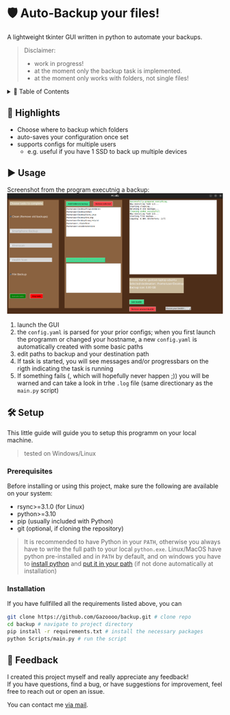 # 🛡️ Auto-Backup your files!

A lightweight tkinter GUI written in python to automate your backups.

> Disclaimer:
> - work in progress!
> - at the moment only the backup task is implemented.
> - at the moment only works with folders, not single files!

<details>
  <summary>📑 Table of Contents</summary>
  <ul>
    <li><a href="#highlights">🌟 Highlights</a></li>
    <li><a href="#usage">▶️ Usage</a></li>
    <li>
      <a href="#setup">🛠️ Setup</a>
      <ul>
        <li><a href="#prerequisites">Prerequisites</a></li>
        <li><a href="#installation">Installation</a></li>
      </ul>
    </li>
    <li><a href="#feedback">💭 Feedback</a></li>
  </ul>
</details>

## 🌟 Highlights <a id="highlights"></a>
- Choose where to backup which folders
- auto-saves your configuration once set
- supports configs for multiple users
  - e.g. useful if you have 1 SSD to back up multiple devices

## ▶️ Usage <a id="usage"></a>
Screenshot from the program executnig a backup: 
![Screenshot](demo.png)

1. launch the GUI
2. the `config.yaml` is parsed for your prior configs; when you first launch the programm or changed your hostname, a new `config.yaml` is automatically created with some basic paths
3. edit paths to backup and your destination path
4. If task is started, you will see messages and/or progressbars on the rigth indicating the task is running
5. If something fails (, which will hopefully never happen ;)) you will be warned and can take a look in trhe `.log` file (same directionary as the `main.py` script)

## 🛠️ Setup <a id="setup"></a>
This little guide will guide you to setup this programm on your local machine.
> tested on Windows/Linux

### Prerequisites <a id="prerequisites"></a>
Before installing or using this project, make sure the following are available on your system:

- rsync>=3.1.0 (for Linux)
- python>=3.10
- pip (usually included with Python)
- git (optional, if cloning the repository)

> It is recommended to have Python in your `PATH`, otherwise you always have to write the full path to your local `python.exe`. Linux/MacOS have python pre-installed and in `PATH` by default, and on windows you have to [install python](http://python.org/downloads/) and [put it in your path](https://phoenixnap.com/kb/add-python-to-path) (if not done automatically at installation)

### Installation <a id="installation"></a>
If you have fullfilled all the requirements listed above, you can
```bash
git clone https://github.com/Gazoooo/backup.git # clone repo
cd backup # navigate to project directory
pip install -r requirements.txt # install the necessary packages
python Scripts/main.py # run the script
```

## 💭 Feedback <a id="feedback"></a>
I created this project myself and really appreciate any feedback!  
If you have questions, find a bug, or have suggestions for improvement, feel free to reach out or open an issue.

You can contact me [via mail](mailto:gustav@otzen.de).
